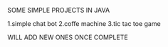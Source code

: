 SOME SIMPLE PROJECTS IN JAVA

1.simple chat bot
2.coffe machine
3.tic tac toe game

WILL ADD NEW ONES ONCE COMPLETE











